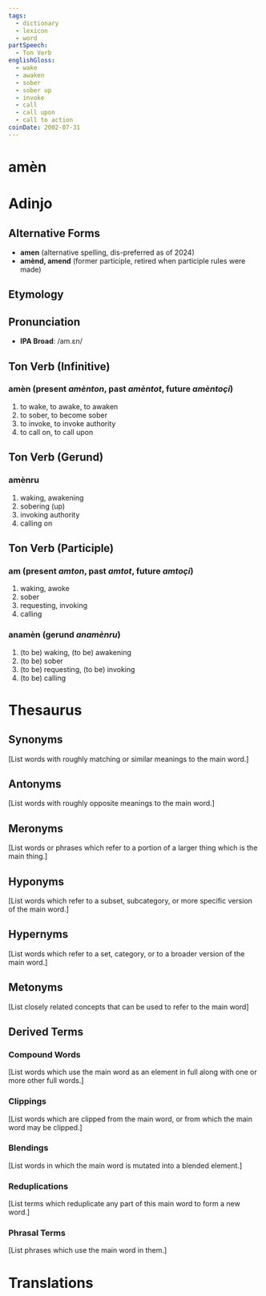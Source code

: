 ```yaml
---
tags:
  - dictionary
  - lexicon
  - word
partSpeech:
  - Ton Verb
englishGloss:
  - wake
  - awaken
  - sober
  - sober up
  - invoke
  - call
  - call upon
  - call to action
coinDate: 2002-07-31
---
```

# amèn

# Adinjo
## Alternative Forms
- **amen** (alternative spelling, dis-preferred as of 2024)
- **amènd, amend** (former participle, retired when participle rules were made)
## Etymology

## Pronunciation
- **IPA Broad**: /am.ɛn/

## Ton Verb (Infinitive)

### amèn (present *amènton*, past *amèntot*, future *amèntoçi*)
1. to wake, to awake, to awaken 
2. to sober, to become sober
3. to invoke, to invoke authority
4. to call on, to call upon
## Ton Verb (Gerund)
### amènru
1. waking, awakening
2. sobering (up)
3. invoking authority
4. calling on
## Ton Verb (Participle)
### am (present *amton*, past *amtot*, future *amtoçi*)
1. waking, awoke
2. sober
3. requesting, invoking
4. calling
### anamèn (gerund *anamènru*)
1. (to be) waking, (to be) awakening
2. (to be) sober
3. (to be) requesting, (to be) invoking
4. (to be) calling
# Thesaurus
## Synonyms
\[List words with roughly matching or similar meanings to the main word.]
## Antonyms
\[List words with roughly opposite meanings to the main word.]

## Meronyms
\[List words or phrases which refer to a portion of a larger thing which is the main thing.]
## Hyponyms
\[List words which refer to a subset, subcategory, or more specific version of the main word.]
## Hypernyms
\[List words which refer to a set, category, or to a broader version of the main word.]
## Metonyms
\[List closely related concepts that can be used to refer to the main word]

## Derived Terms

### Compound Words
\[List words which use the main word as an element in full along with one or more other full words.]
### Clippings
\[List words which are clipped from the main word, or from which the main word may be clipped.]
### Blendings
\[List words in which the main word is mutated into a blended element.]
### Reduplications
\[List terms which reduplicate any part of this main word to form a new word.]
### Phrasal Terms
\[List phrases which use the main word in them.]

# Translations
